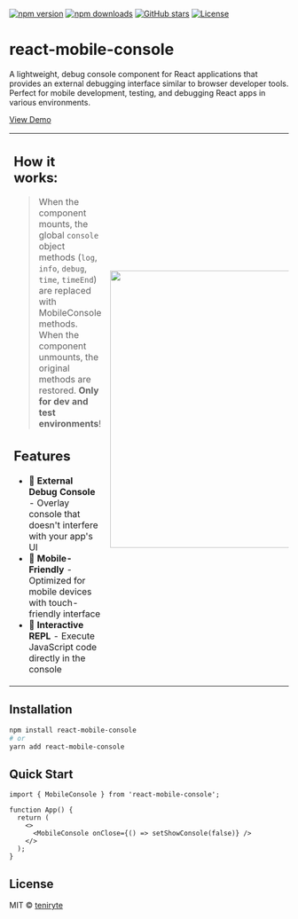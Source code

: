 [![npm version](https://img.shields.io/npm/v/react-mobile-console.svg?color=blue)](https://www.npmjs.com/package/react-mobile-console) [![npm downloads](https://img.shields.io/npm/dm/react-mobile-console.svg?color=brightgreen)](https://www.npmjs.com/package/react-mobile-console) [![GitHub stars](https://img.shields.io/github/stars/teniryte/react-mobile-console?style=social)](https://github.com/teniryte/react-mobile-console) [![License](https://img.shields.io/github/license/teniryte/react-mobile-console)](LICENSE)

# react-mobile-console

A lightweight, debug console component for React applications that provides an external debugging interface similar to browser developer tools. Perfect for mobile development, testing, and debugging React apps in various environments.

<a href="https://mobile-console.teniryte.ru">View Demo</a>

<table>
<tr>
<td width="60%" valign="top">

## How it works:

> When the component mounts, the global `console` object methods (`log`, `info`, `debug`, `time`, `timeEnd`) are replaced with MobileConsole methods. When the component unmounts, the original methods are restored. **Only for dev and test environments**!

## Features

- 🚀 **External Debug Console** - Overlay console that doesn't interfere with your app's UI
- 📱 **Mobile-Friendly** - Optimized for mobile devices with touch-friendly interface
- 🔧 **Interactive REPL** - Execute JavaScript code directly in the console


</td>
<td width="40%" align="center">

<img src="https://mobile-console.teniryte.ru/demo.png" width="500">

</td>
</tr>
</table>


## Installation

```bash
npm install react-mobile-console
# or
yarn add react-mobile-console
```

## Quick Start

```tsx
import { MobileConsole } from 'react-mobile-console';

function App() {
  return (
    <>
      <MobileConsole onClose={() => setShowConsole(false)} />
    </>
  );
}
```

## License

MIT © [teniryte](https://github.com/teniryte)
